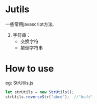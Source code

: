 # Jutils
一些常用javascript方法.  
1. 字符串：
   * 交换字符
   * 颠倒字符串

# How to use
eg: StrUtils.js
```javascript
let strUtils = new StrUtils();
strUtils.reverseStr("abcd");  //"bcda"
```

